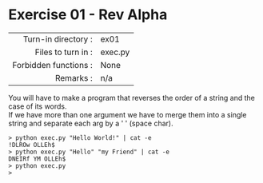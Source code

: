 # Exercise 01 - Rev Alpha

|                         |                    |
| -----------------------:| ------------------ |
|   Turn-in directory :   |  ex01              |
|   Files to turn in :    |  exec.py           |
|   Forbidden functions : |  None              |
|   Remarks :             |  n/a               |

You will have to make a program that reverses the order of a string and the case of its words.  
If we have more than one argument we have to merge them into a single string and separate each arg by a ' ' (space char).  

```console
> python exec.py "Hello World!" | cat -e
!DLROw OLLEh$
> python exec.py "Hello" "my Friend" | cat -e
DNEIRf YM OLLEh$
> python exec.py
>
```
